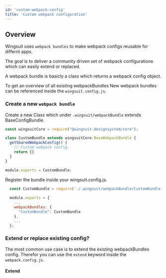 ```yaml
---
id: 'custom-webpack-config'
title: 'Custom webpack configuration'
---
```


## Overview
Wingsuit uses `webpack bundles` to make webpack configs reusable for differnt apps. 

The goal is to deliver a community driven set of webpack configurations which can easily extend or replaced.

A webpack bundle is basicly a class which returns a webpack config object. 

To get an overview of all existing webpackBundles
New webpack bundles can be referenced inside the `wingsuit.config.js`. 

### Create a new `webpack bundle`

Create a new Class which under `.wingsuit/webpackBundle` extends BaseConfigBundle.

```js
const wingsuitCore = require("@wingsuit-designsystem/core");

class CustomBundle extends wingsuitCore.BaseWebpackBundle {
  getSharedWebpackConfig() {
    // Custom webpack config.
    return {}
  }
}

module.exports = CustomBundle;

```
Register the bundle inside your wingsuit.config.js.
```js
  const CustomBundle = require('./.wingsuit/webpackBundle/CustomBundle');
  
  module.exports = {
    ... 
    webpackBundles: {
      "CustomBundle": CustomBundle
    },
    ...
  };

```
### Extend or replace existing config?

The most common use case is to extend the existing webpackBundles config. Therefor you can use the `extend` keyword inside the `webpack.config.js`.
#### Extend
```js
```
